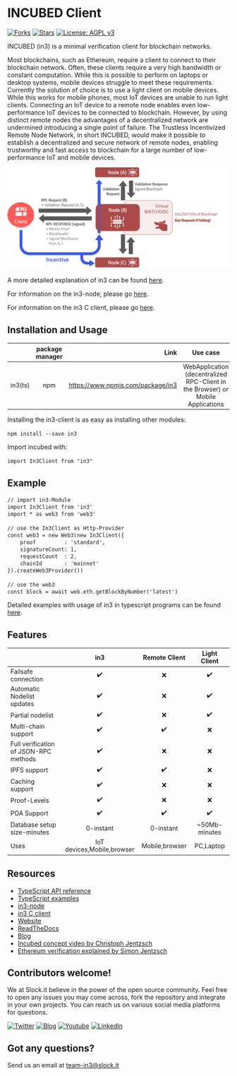 # INCUBED Client
 [![Forks](https://img.shields.io/github/forks/slockit/in3)](https://github.com/slockit/in3/forks)
 [![Stars](https://img.shields.io/github/stars/slockit/in3)](https://github.com/slockit/in3/watchers)
  [![License: AGPL v3](https://img.shields.io/badge/License-AGPL%20v3-blue.svg)](https://github.com/slockit/in3/blob/master/LICENSE.AGPL)

INCUBED (in3) is a minimal verification client for blockchain networks. 

Most blockchains, such as Ethereum, require a client to connect to their blockchain network. Often, these clients 
require a very high bandwidth or constant computation. While this is possible to perform on laptops or desktop systems, 
mobile devices struggle to meet these requirements. Currently the solution of choice is to use a light client on mobile 
devices. While this works for mobile phones, most IoT devices are unable to run light clients. Connecting an IoT device 
to a remote node enables even low-performance IoT devices to be connected to blockchain. However, by using distinct 
remote nodes the advantages of a decentralized network are undermined introducing a single point of failure.
The Trustless Incentivized Remote Node Network, in short INCUBED, would make it possible to establish a 
decentralized and secure network of remote nodes, enabling trustworthy and fast access to blockchain for a large number 
of low-performance IoT and mobile devices.


![in3_image](in3_image.png)


A more detailed explanation of in3 can be found [here](https://in3.readthedocs.io/en/develop/intro.html).

 For information on the in3-node, please go [here](https://github.com/slockit/in3-server).

For information on the in3 C client, please go [here](https://github.com/slockit/in3-c).

## Installation and Usage
|         | package manager           | Link  | Use case |
| ------------- |:-------------:| -----:| :----:|
| in3(ts)| npm | https://www.npmjs.com/package/in3 | WebApplication (decentralized RPC-Client in the Browser) or Mobile Applications

Installing the in3-client is as easy as installing other modules:

```npm install --save in3```

Import incubed with:

```import In3Client from "in3"```

## Example 
```
// import in3-Module
import In3Client from 'in3'
import * as web3 from 'web3'

// use the In3Client as Http-Provider
const web3 = new Web3(new In3Client({
    proof         : 'standard',
    signatureCount: 1,
    requestCount  : 2,
    chainId       : 'mainnet'
}).createWeb3Provider())

// use the web3
const block = await web.eth.getBlockByNumber('latest')
```
Detailed examples with usage of in3 in typescript programs can be found [here](https://in3.readthedocs.io/en/develop/api-ts.html).

## Features

|                            | in3  | Remote Client | Light Client | 
| -------------------------- | :----------------: | :----------------: |  :----------------: |
| Failsafe connection        |         ✔️         |     ❌     |  ✔️ |
| Automatic Nodelist updates |         ✔️         |     ❌     |  ✔️ | 
| Partial nodelist           |         ✔️         |     ❌     |  ✔️ |
| Multi-chain support        |         ✔️         |      ✔️    |  ❌ |
| Full verification of JSON-RPC methods   |         ✔️         |  ❌  | ❌  |
| IPFS support               |         ✔️         |    ✔️    |  ❌ |
| Caching support            |         ✔️         |    ❌      |  ❌ |
| Proof-Levels               |         ✔️         |    ❌      |  ❌ |
| POA Support                |         ✔️         |    ✔️    |  ✔️   |
| Database setup size-minutes|        0-instant️   |    0-instant    |  ~50Mb-minutes️ |
| Uses                       |         IoT devices,Mobile,browser️ |    Mobile,browser️️    |  PC,Laptop️   |

## Resources 

* [TypeScript API reference](https://in3.readthedocs.io/en/develop/api-ts.html)
* [TypeScript examples](https://in3.readthedocs.io/en/develop/api-ts.html#examples)
* [in3-node](https://github.com/slockit/in3-server)
* [in3 C client](https://github.com/slockit/in3-c)
* [Website](https://slock.it/incubed/) 
* [ReadTheDocs](https://in3.readthedocs.io/en/develop/)
* [Blog](https://blog.slock.it/)
* [Incubed concept video by Christoph Jentzsch](https://www.youtube.com/watch?v=_vodQubed2A)
* [Ethereum verification explained by Simon Jentzsch](https://www.youtube.com/watch?v=wlUlypmt6Oo)

## Contributors welcome!

We at Slock.it believe in the power of the open source community. Feel free to open any issues you may come across, fork the repository and integrate in your own projects. You can reach us on various social media platforms for questions.  

[![Twitter](https://img.shields.io/badge/Twitter-Page-blue)](https://twitter.com/slockitproject?s=17)
[![Blog](https://img.shields.io/badge/Blog-Medium-blue)](https://blog.slock.it/)
[![Youtube](https://img.shields.io/badge/Youtube-channel-blue)](https://www.youtube.com/channel/UCPOrzp3CZmdb5HJWxSjv4Ig)
[![LinkedIn](https://img.shields.io/badge/Linkedin-page-blue)](https://www.linkedin.com/company/10327305
)

## Got any questions?
Send us an email at <a href="mailto:team-in3@slock.it">team-in3@slock.it</a>




                                                                                                                                                                                                                                                                                                                                                                                                                                                                 